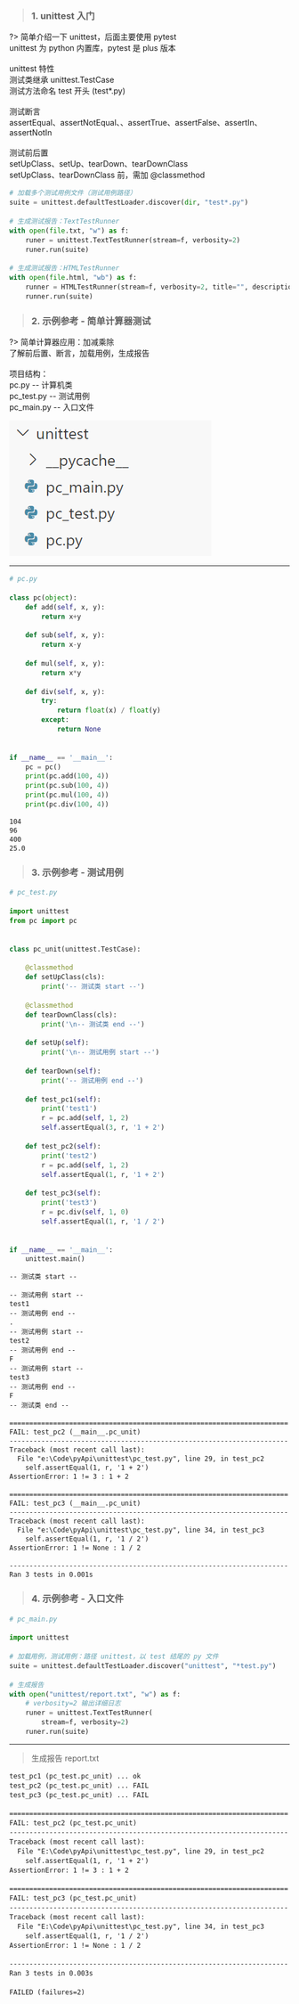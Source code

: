 <!-- unittest -->

> ### 1. unittest 入门

?> 简单介绍一下 unittest，后面主要使用 pytest <br>
unittest 为 python 内置库，pytest 是 plus 版本 <br>
<br>
unittest 特性 <br>
测试类继承 unittest.TestCase <br>
测试方法命名 test 开头 (test*.py) <br>
<br>
测试断言 <br> 
assertEqual、assertNotEqual、、assertTrue、assertFalse、assertIn、assertNotIn <br>
<br>
测试前后置 <br>
setUpClass、setUp、tearDown、tearDownClass <br>
setUpClass、tearDownClass 前，需加 @classmethod <br>

``` python
# 加载多个测试用例文件（测试用例路径）
suite = unittest.defaultTestLoader.discover(dir, "test*.py")

# 生成测试报告：TextTestRunner
with open(file.txt, "w") as f:
    runer = unittest.TextTestRunner(stream=f, verbosity=2)  
    runer.run(suite)

# 生成测试报告：HTMLTestRunner
with open(file.html, "wb") as f:
    runner = HTMLTestRunner(stream=f, verbosity=2, title="", description="")
    runner.run(suite)
```

> ### 2. 示例参考 - 简单计算器测试

?> 简单计算器应用：加减乘除 <br>
了解前后置、断言，加载用例，生成报告 <br>
<br>
项目结构： <br>
pc.py   -- 计算机类 <br>
pc_test.py  -- 测试用例 <br>
pc_main.py  -- 入口文件 <br>

![cul](../_media/resource/cul.png ':size=20%')

***

``` python
# pc.py

class pc(object):
    def add(self, x, y):
        return x+y

    def sub(self, x, y):
        return x-y

    def mul(self, x, y):
        return x*y

    def div(self, x, y):
        try:
            return float(x) / float(y)
        except:
            return None


if __name__ == '__main__':
    pc = pc()
    print(pc.add(100, 4))
    print(pc.sub(100, 4))
    print(pc.mul(100, 4))
    print(pc.div(100, 4))
```
```
104
96
400
25.0
```


> ### 3. 示例参考 - 测试用例


``` python
# pc_test.py

import unittest
from pc import pc


class pc_unit(unittest.TestCase):

    @classmethod
    def setUpClass(cls):
        print('-- 测试类 start --')

    @classmethod
    def tearDownClass(cls):
        print('\n-- 测试类 end --')

    def setUp(self):
        print('\n-- 测试用例 start --')

    def tearDown(self):
        print('-- 测试用例 end --')

    def test_pc1(self):
        print('test1')
        r = pc.add(self, 1, 2)
        self.assertEqual(3, r, '1 + 2')

    def test_pc2(self):
        print('test2')
        r = pc.add(self, 1, 2)
        self.assertEqual(1, r, '1 + 2')

    def test_pc3(self):
        print('test3')
        r = pc.div(self, 1, 0)
        self.assertEqual(1, r, '1 / 2')


if __name__ == '__main__':
    unittest.main()
```
```
-- 测试类 start --

-- 测试用例 start --
test1
-- 测试用例 end --
.
-- 测试用例 start --
test2
-- 测试用例 end --
F
-- 测试用例 start --
test3
-- 测试用例 end --
F
-- 测试类 end --

======================================================================
FAIL: test_pc2 (__main__.pc_unit)
----------------------------------------------------------------------
Traceback (most recent call last):
  File "e:\Code\pyApi\unittest\pc_test.py", line 29, in test_pc2
    self.assertEqual(1, r, '1 + 2')
AssertionError: 1 != 3 : 1 + 2

======================================================================
FAIL: test_pc3 (__main__.pc_unit)
----------------------------------------------------------------------
Traceback (most recent call last):
  File "e:\Code\pyApi\unittest\pc_test.py", line 34, in test_pc3
    self.assertEqual(1, r, '1 / 2')
AssertionError: 1 != None : 1 / 2

----------------------------------------------------------------------
Ran 3 tests in 0.001s
```


> ### 4. 示例参考 - 入口文件


``` python
# pc_main.py

import unittest

# 加载用例，测试用例：路径 unittest，以 test 结尾的 py 文件
suite = unittest.defaultTestLoader.discover("unittest", "*test.py")

# 生成报告
with open("unittest/report.txt", "w") as f:
    # verbosity=2 输出详细日志
    runer = unittest.TextTestRunner(
        stream=f, verbosity=2)
    runer.run(suite)
```

***

> 生成报告 report.txt

``` txt
test_pc1 (pc_test.pc_unit) ... ok
test_pc2 (pc_test.pc_unit) ... FAIL
test_pc3 (pc_test.pc_unit) ... FAIL

======================================================================
FAIL: test_pc2 (pc_test.pc_unit)
----------------------------------------------------------------------
Traceback (most recent call last):
  File "E:\Code\pyApi\unittest\pc_test.py", line 29, in test_pc2
    self.assertEqual(1, r, '1 + 2')
AssertionError: 1 != 3 : 1 + 2

======================================================================
FAIL: test_pc3 (pc_test.pc_unit)
----------------------------------------------------------------------
Traceback (most recent call last):
  File "E:\Code\pyApi\unittest\pc_test.py", line 34, in test_pc3
    self.assertEqual(1, r, '1 / 2')
AssertionError: 1 != None : 1 / 2

----------------------------------------------------------------------
Ran 3 tests in 0.003s

FAILED (failures=2)
```